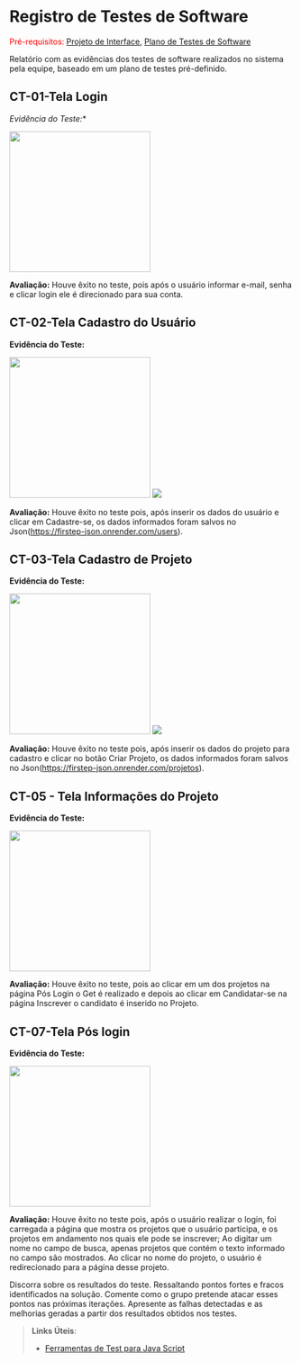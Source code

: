 # Registro de Testes de Software

<span style="color:red">Pré-requisitos: <a href="3-Projeto de Interface.md"> Projeto de Interface</a></span>, <a href="8-Plano de Testes de Software.md"> Plano de Testes de Software</a>

Relatório com as evidências dos testes de software realizados no sistema pela equipe, baseado em um plano de testes pré-definido.

## CT-01-Tela Login
*Evidência do Teste:** 

<img src="img/TEla_login_final.png" width= 250>


**Avaliação:** Houve êxito no teste, pois após o usuário informar e-mail, senha e clicar login ele é direcionado para sua conta.


## CT-02-Tela Cadastro do Usuário

**Evidência do Teste:** 

<img src="img/telaCadastroUsuario.jpg" width= 250>
<img src="img/jsonCadastroUsuario.jpg">

**Avaliação:** Houve êxito no teste pois, após inserir os dados do usuário e clicar em Cadastre-se, os dados informados foram salvos no Json(https://firstep-json.onrender.com/users).

## CT-03-Tela Cadastro de Projeto

**Evidência do Teste:** 

<img src="img/print_cadastro.jpg" width= 250>
<img src="img/print_cadastro_json.png">

**Avaliação:** Houve êxito no teste pois, após inserir os dados do projeto para cadastro e clicar no botão Criar Projeto, os dados informados foram salvos no Json(https://firstep-json.onrender.com/projetos).

## CT-05 - Tela Informações do Projeto

**Evidência do Teste:** 

<img src="img/Tela_Inscrever.jpg" width= 250>

**Avaliação:** Houve êxito no teste, pois ao clicar em um dos projetos na página Pós Login o Get é realizado e depois ao clicar em Candidatar-se na página Inscrever o candidato é inserido no Projeto.

## CT-07-Tela Pós login

**Evidência do Teste:** 

<img src="img/Teste_pos_login.jpeg" width= 250>

**Avaliação:** Houve êxito no teste pois, após o usuário realizar o login, foi carregada a página que mostra os projetos que o usuário participa, e os projetos em andamento nos quais ele pode se inscrever; 
Ao digitar um nome no campo de busca, apenas projetos que contém o texto informado no campo são mostrados.
Ao clicar no nome do projeto, o usuário é redirecionado para a página desse projeto.


Discorra sobre os resultados do teste. Ressaltando pontos fortes e fracos identificados na solução. Comente como o grupo pretende atacar esses pontos nas próximas iterações. Apresente as falhas detectadas e as melhorias geradas a partir dos resultados obtidos nos testes.

> **Links Úteis**:
> - [Ferramentas de Test para Java Script](https://geekflare.com/javascript-unit-testing/)

